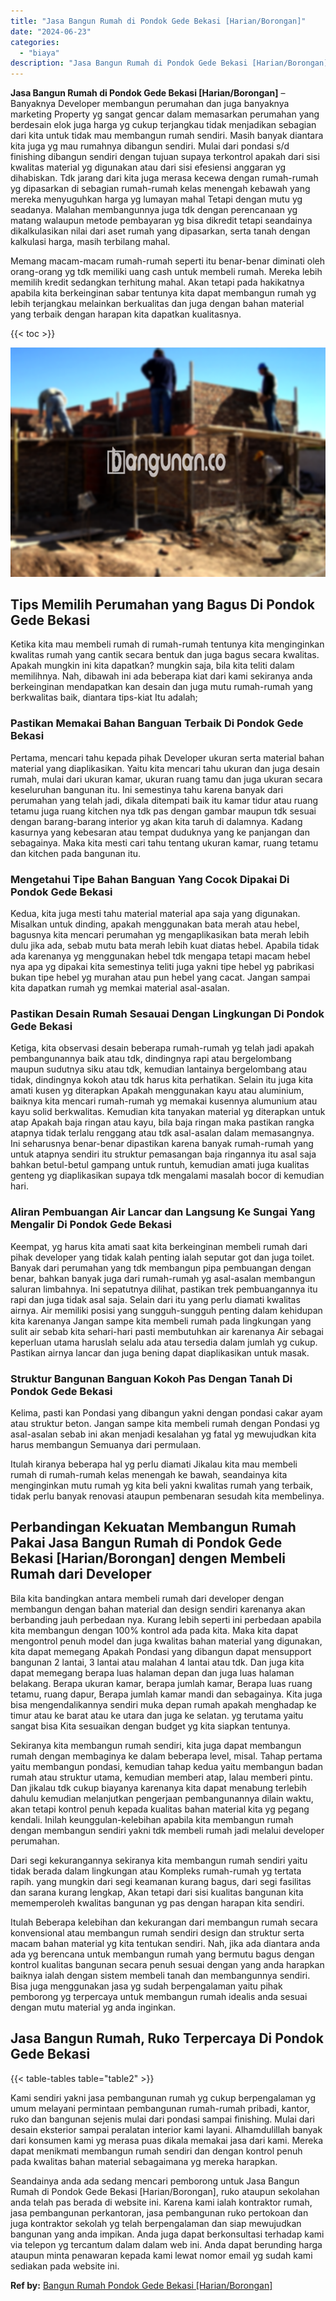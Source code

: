 ```yaml
---
title: "Jasa Bangun Rumah di Pondok Gede Bekasi [Harian/Borongan]"
date: "2024-06-23"
categories: 
  - "biaya"
description: "Jasa Bangun Rumah di Pondok Gede Bekasi [Harian/Borongan]. Seandainya anda ada sedang mencari pemborong untuk Jasa Bangun Rumah di Pondok Gede Bekasi [Haria..."
---
```


**Jasa Bangun Rumah di Pondok Gede Bekasi \[Harian/Borongan\]** – Banyaknya Developer membangun perumahan dan juga banyaknya marketing Property yg sangat gencar dalam memasarkan perumahan yang berdesain elok juga harga yg cukup terjangkau tidak menjadikan sebagian dari kita untuk tidak mau membangun rumah sendiri. Masih banyak diantara kita juga yg mau rumahnya dibangun sendiri. Mulai dari pondasi s/d finishing dibangun sendiri dengan tujuan supaya terkontrol apakah dari sisi kwalitas material yg digunakan atau dari sisi efesiensi anggaran yg dihabiskan. Tdk jarang dari kita juga merasa kecewa dengan rumah-rumah yg dipasarkan di sebagian rumah-rumah kelas menengah kebawah yang mereka menyuguhkan harga yg lumayan mahal Tetapi dengan mutu yg seadanya. Malahan membangunnya juga tdk dengan perencanaan yg matang walaupun metode pembayaran yg bisa dikredit tetapi seandainya dikalkulasikan nilai dari aset rumah yang dipasarkan, serta tanah dengan kalkulasi harga, masih terbilang mahal.

Memang macam-macam rumah-rumah seperti itu benar-benar diminati oleh orang-orang yg tdk memiliki uang cash untuk membeli rumah. Mereka lebih memilih kredit sedangkan terhitung mahal. Akan tetapi pada hakikatnya apabila kita berkeinginan sabar tentunya kita dapat membangun rumah yg lebih terjangkau melainkan berkualitas dan juga dengan bahan material yang terbaik dengan harapan kita dapatkan kualitasnya.

{{< toc >}}

![Jasa Bangun Rumah di Pondok Gede Bekasi [Harian/Borongan]](/images/borong-bangunan-20.png)

## Tips Memilih Perumahan yang Bagus Di Pondok Gede Bekasi

Ketika kita mau membeli rumah di rumah-rumah tentunya kita menginginkan kwalitas rumah yang cantik secara bentuk dan juga bagus secara kwalitas. Apakah mungkin ini kita dapatkan? mungkin saja, bila kita teliti dalam memilihnya. Nah, dibawah ini ada beberapa kiat dari kami sekiranya anda berkeinginan mendapatkan kan desain dan juga mutu rumah-rumah yang berkwalitas baik, diantara tips-kiat Itu adalah;

### Pastikan Memakai Bahan Banguan Terbaik Di Pondok Gede Bekasi

Pertama, mencari tahu kepada pihak Developer ukuran serta material bahan material yang diaplikasikan. Yaitu kita mencari tahu ukuran dan juga desain rumah, mulai dari ukuran kamar, ukuran ruang tamu dan juga ukuran secara keseluruhan bangunan itu. Ini semestinya tahu karena banyak dari perumahan yang telah jadi, dikala ditempati baik itu kamar tidur atau ruang tetamu juga ruang kitchen nya tdk pas dengan gambar maupun tdk sesuai dengan barang-barang interior yg akan kita taruh di dalamnya. Kadang kasurnya yang kebesaran atau tempat duduknya yang ke panjangan dan sebagainya. Maka kita mesti cari tahu tentang ukuran kamar, ruang tetamu dan kitchen pada bangunan itu.

### Mengetahui Tipe Bahan Banguan Yang Cocok Dipakai Di Pondok Gede Bekasi

Kedua, kita juga mesti tahu material material apa saja yang digunakan. Misalkan untuk dinding, apakah menggunakan bata merah atau hebel, bagusnya kita mencari perumahan yg mengaplikasikan bata merah lebih dulu jika ada, sebab mutu bata merah lebih kuat diatas hebel. Apabila tidak ada karenanya yg menggunakan hebel tdk mengapa tetapi macam hebel nya apa yg dipakai kita semestinya teliti juga yakni tipe hebel yg pabrikasi bukan tipe hebel yg murahan atau pun hebel yang cacat. Jangan sampai kita dapatkan rumah yg memkai material asal-asalan.

### Pastikan Desain Rumah Sesauai Dengan Lingkungan Di Pondok Gede Bekasi

Ketiga, kita observasi desain beberapa rumah-rumah yg telah jadi apakah pembangunannya baik atau tdk, dindingnya rapi atau bergelombang maupun sudutnya siku atau tdk, kemudian lantainya bergelombang atau tidak, dindingnya kokoh atau tdk harus kita perhatikan. Selain itu juga kita amati kusen yg diterapkan Apakah menggunakan kayu atau aluminium, baiknya kita mencari rumah-rumah yg memakai kusennya alumunium atau kayu solid berkwalitas. Kemudian kita tanyakan material yg diterapkan untuk atap Apakah baja ringan atau kayu, bila baja ringan maka pastikan rangka atapnya tidak terlalu renggang atau tdk asal-asalan dalam memasangnya. Ini seharusnya benar-benar dipastikan karena banyak rumah-rumah yang untuk atapnya sendiri itu struktur pemasangan baja ringannya itu asal saja bahkan betul-betul gampang untuk runtuh, kemudian amati juga kualitas genteng yg diaplikasikan supaya tdk mengalami masalah bocor di kemudian hari.

### Aliran Pembuangan Air Lancar dan Langsung Ke Sungai Yang Mengalir Di Pondok Gede Bekasi

Keempat, yg harus kita amati saat kita berkeinginan membeli rumah dari pihak developer yang tidak kalah penting ialah seputar got dan juga toilet. Banyak dari perumahan yang tdk membangun pipa pembuangan dengan benar, bahkan banyak juga dari rumah-rumah yg asal-asalan membangun saluran limbahnya. Ini sepatutnya dilihat, pastikan trek pembuangannya itu rapi dan juga tidak asal saja. Selain dari itu yang perlu diamati kwalitas airnya. Air memiliki posisi yang sungguh-sungguh penting dalam kehidupan kita karenanya Jangan sampe kita membeli rumah pada lingkungan yang sulit air sebab kita sehari-hari pasti membutuhkan air karenanya Air sebagai keperluan utama haruslah selalu ada atau tersedia dalam jumlah yg cukup. Pastikan airnya lancar dan juga bening dapat diaplikasikan untuk masak.

### Struktur Bangunan Banguan Kokoh Pas Dengan Tanah Di Pondok Gede Bekasi

Kelima, pasti kan Pondasi yang dibangun yakni dengan pondasi cakar ayam atau struktur beton. Jangan sampe kita membeli rumah dengan Pondasi yg asal-asalan sebab ini akan menjadi kesalahan yg fatal yg mewujudkan kita harus membangun Semuanya dari permulaan.

Itulah kiranya beberapa hal yg perlu diamati Jikalau kita mau membeli rumah di rumah-rumah kelas menengah ke bawah, seandainya kita menginginkan mutu rumah yg kita beli yakni kwalitas rumah yang terbaik, tidak perlu banyak renovasi ataupun pembenaran sesudah kita membelinya.

## Perbandingan Kekuatan Membangun Rumah Pakai Jasa Bangun Rumah di Pondok Gede Bekasi \[Harian/Borongan\] dengen Membeli Rumah dari Developer

Bila kita bandingkan antara membeli rumah dari developer dengan membangun dengan bahan material dan design sendiri karenanya akan berbanding jauh perbedaan nya. Kurang lebih seperti ini perbedaan apabila kita membangun dengan 100% kontrol ada pada kita. Maka kita dapat mengontrol penuh model dan juga kwalitas bahan material yang digunakan, kita dapat memegang Apakah Pondasi yang dibangun dapat mensupport bangunan 2 lantai, 3 lantai atau malahan 4 lantai atau tdk. Dan juga kita dapat memegang berapa luas halaman depan dan juga luas halaman belakang. Berapa ukuran kamar, berapa jumlah kamar, Berapa luas ruang tetamu, ruang dapur, Berapa jumlah kamar mandi dan sebagainya. Kita juga bisa mengendalikannya sendiri muka depan rumah apakah menghadap ke timur atau ke barat atau ke utara dan juga ke selatan. yg terutama yaitu sangat bisa Kita sesuaikan dengan budget yg kita siapkan tentunya.

Sekiranya kita membangun rumah sendiri, kita juga dapat membangun rumah dengan membaginya ke dalam beberapa level, misal. Tahap pertama yaitu membangun pondasi, kemudian tahap kedua yaitu membangun badan rumah atau struktur utama, kemudian memberi atap, lalau memberi pintu. Dan jikalau tdk cukup biayanya karenanya kita dapat menabung terlebih dahulu kemudian melanjutkan pengerjaan pembangunannya dilain waktu, akan tetapi kontrol penuh kepada kualitas bahan material kita yg pegang kendali. Inilah keunggulan-kelebihan apabila kita membangun rumah dengan membangun sendiri yakni tdk membeli rumah jadi melalui developer perumahan.

Dari segi kekurangannya sekiranya kita membangun rumah sendiri yaitu tidak berada dalam lingkungan atau Kompleks rumah-rumah yg tertata rapih. yang mungkin dari segi keamanan kurang bagus, dari segi fasilitas dan sarana kurang lengkap, Akan tetapi dari sisi kualitas bangunan kita mememperoleh kwalitas bangunan yg pas dengan harapan kita sendiri.

Itulah Beberapa kelebihan dan kekurangan dari membangun rumah secara konvensional atau membangun rumah sendiri design dan struktur serta macam bahan material yg kita tentukan sendiri. Nah, jika ada diantara anda ada yg berencana untuk membangun rumah yang bermutu bagus dengan kontrol kualitas bangunan secara penuh sesuai dengan yang anda harapkan baiknya ialah dengan sistem membeli tanah dan membangunnya sendiri. Bisa juga menggunakan jasa yg sudah berpengalaman yaitu pihak pemborong yg terpercaya untuk membangun rumah idealis anda sesuai dengan mutu material yg anda inginkan.

## Jasa Bangun Rumah, Ruko Terpercaya Di Pondok Gede Bekasi

{{< table-tables table="table2" >}}

Kami sendiri yakni jasa pembangunan rumah yg cukup berpengalaman yg umum melayani permintaan pembangunan rumah-rumah pribadi, kantor, ruko dan bangunan sejenis mulai dari pondasi sampai finishing. Mulai dari desain eksterior sampai peralatan interior kami layani. Alhamdulillah banyak dari konsumen kami yg merasa puas dikala memakai jasa dari kami. Mereka dapat menikmati membangun rumah sendiri dan dengan kontrol penuh pada kwalitas bahan material sebagaimana yg mereka harapkan.

Seandainya anda ada sedang mencari pemborong untuk Jasa Bangun Rumah di Pondok Gede Bekasi \[Harian/Borongan\], ruko ataupun sekolahan anda telah pas berada di website ini. Karena kami ialah kontraktor rumah, jasa pembangunan perkantoran, jasa pembangunan ruko pertokoan dan juga kontraktor sekolah yg telah berpengalaman dan siap mewujudkan bangunan yang anda impikan. Anda juga dapat berkonsultasi terhadap kami via telepon yg tercantum dalam dalam web ini. Anda dapat berunding harga ataupun minta penawaran kepada kami lewat nomor email yg sudah kami sediakan pada website ini.

**Ref by:** [Bangun Rumah Pondok Gede Bekasi [Harian/Borongan]](https://id.wikipedia.org/wiki/Bangun)
